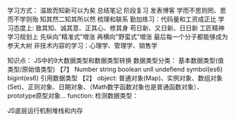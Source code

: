 学习方式：
  温故而知新可以为矣
      总结笔记
      阶段复习
      发表博客
学而不思则罔、思而不学则殆
      知其然二知其所以然
      梳理和联系
勤加练习：代码量和工资成正比
学习态度上:
   致其知、诚其意、正其心、修其身
   苟日新、又日新、日日新
   工匠精神
学习规划上
  先纵向"精准式"增涨
  再横向"野蛮式"增涨
  最后每一个分子都能够成为参天大树
  非技术内容的学习：心理学、管理学、销售学

知识点：
JS中的9大数据类型和数据类型转换
数据类型分类：
    基本数据类型(值类型/原始值类型) 【7】
        Number string  boolean  unll  undefiend symbol(es6)  bigint(es6)
    引用数据类型 【2】
        object: 普通对象(Map)、实例对象、数组对象(Set)、正则对象、日期对象、（Math数字函数对象也是普通函数对象）、prototype原型对象...
        function: 
检测数据类型：



JS底层运行机制堆栈和内存
